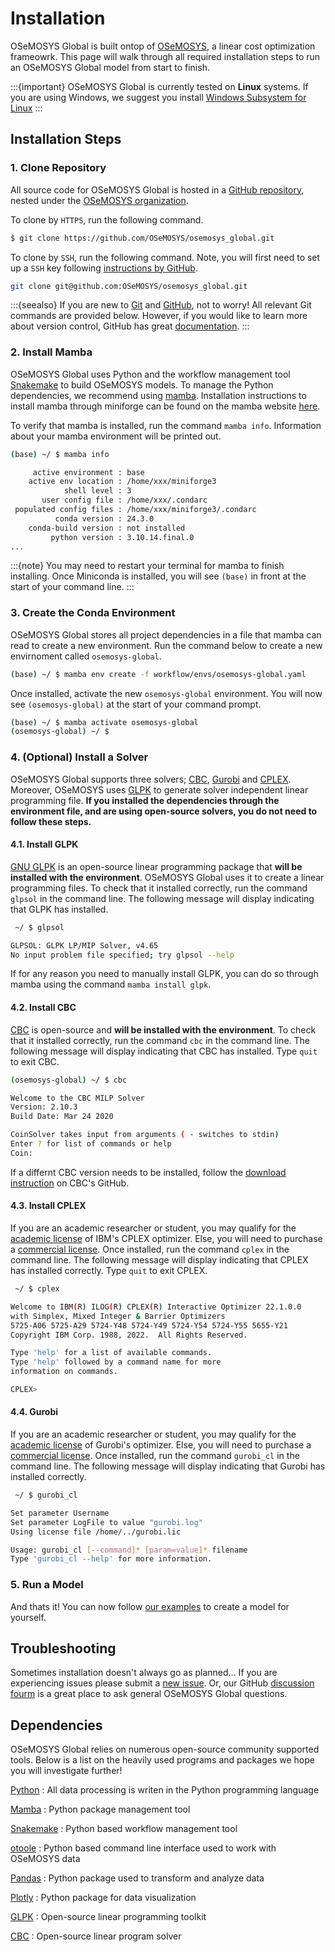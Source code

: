 # Installation

OSeMOSYS Global is built ontop of [OSeMOSYS](http://www.osemosys.org/), a 
linear cost optimization frameowrk. This page will walk through all required 
installation steps to run an OSeMOSYS Global model from start to finish. 

:::{important}
OSeMOSYS Global is currently tested on **Linux** systems. If you are using 
Windows, we suggest you install 
[Windows Subsystem for Linux](https://docs.microsoft.com/en-us/windows/wsl/install)
:::

## Installation Steps

### 1. Clone Repository

All source code for OSeMOSYS Global is hosted in a 
[GitHub repository](https://github.com/OSeMOSYS/osemosys_global), nested under 
the [OSeMOSYS organization](https://github.com/OSeMOSYS).

To clone by `HTTPS`, run the following command. 

```bash
$ git clone https://github.com/OSeMOSYS/osemosys_global.git
```

To clone by `SSH`, run the following command. Note, you will first need to 
set up a `SSH` key following [instructions by GitHub](https://docs.github.com/en/authentication/connecting-to-github-with-ssh/adding-a-new-ssh-key-to-your-github-account). 

```bash 
git clone git@github.com:OSeMOSYS/osemosys_global.git
```

:::{seealso}
If you are new to [Git](https://git-scm.com) and [GitHub](https://github.com/), 
not to worry! All relevant Git commands are provided below. However, if you 
would like to learn more about version control, GitHub has great 
[documentation](https://docs.github.com/en/get-started/quickstart/hello-world).
:::


### 2. Install Mamba

OSeMOSYS Global uses Python and the workflow management tool [Snakemake](https://snakemake.readthedocs.io) to build OSeMOSYS models. To manage the Python dependencies, we recommend using [mamba](https://mamba.readthedocs.io/). Installation instructions to install mamba through miniforge can be found on the mamba website [here](https://mamba.readthedocs.io/en/latest/installation/mamba-installation.html). 

To verify that mamba is installed, run the command `mamba info`. Information 
about your mamba environment will be printed out. 

```bash
(base) ~/ $ mamba info

     active environment : base
    active env location : /home/xxx/miniforge3
            shell level : 3
       user config file : /home/xxx/.condarc
 populated config files : /home/xxx/miniforge3/.condarc
          conda version : 24.3.0
    conda-build version : not installed
         python version : 3.10.14.final.0
...
```

:::{note}
You may need to restart your terminal for mamba to finish installing. Once 
Miniconda is installed, you will see `(base)` in front at the start of your
command line.
:::

### 3. Create the Conda Environment

OSeMOSYS Global stores all project dependencies in a file that mamba can read 
to create a new environment. Run the command below to create a new 
envirnoment called `osemosys-global`.

```bash
(base) ~/ $ mamba env create -f workflow/envs/osemosys-global.yaml    
```

Once installed, activate the new `osemosys-global` environment. You will now see 
`(osemosys-global)` at the start of your command prompt.

```bash
(base) ~/ $ mamba activate osemosys-global
(osemosys-global) ~/ $ 
```

### 4. (Optional) Install a Solver

OSeMOSYS Global supports three solvers; [CBC](https://github.com/coin-or/Cbc), [Gurobi](https://www.gurobi.com/) and [CPLEX](https://www.ibm.com/analytics/cplex-optimizer). Moreover, OSeMOSYS uses [GLPK](https://www.gnu.org/software/glpk/) to generate solver independent linear programming file. **If you installed the dependencies through the environment file, and are using open-source solvers, you do not need to follow these steps.** 

#### 4.1. Install GLPK

[GNU GLPK](https://www.gnu.org/software/glpk/) is an open-source linear programming 
package that **will be installed with the environment**. OSeMOSYS Global uses 
it to create a linear programming files. To check that 
it installed correctly, run the command `glpsol` in the command line. The 
following message will display indicating that GLPK has installed. 

```bash 
 ~/ $ glpsol

GLPSOL: GLPK LP/MIP Solver, v4.65
No input problem file specified; try glpsol --help
```

If for any reason you need to manually install GLPK, you can do so through mamba 
using the command `mamba install glpk`.

#### 4.2. Install CBC

[CBC](https://github.com/coin-or/Cbc) is open-source and 
**will be installed with the environment**. To check that 
it installed correctly, run the command `cbc` in the command line. The 
following message will display indicating that CBC has installed. 
Type `quit` to exit CBC.

```bash
(osemosys-global) ~/ $ cbc

Welcome to the CBC MILP Solver 
Version: 2.10.3 
Build Date: Mar 24 2020 

CoinSolver takes input from arguments ( - switches to stdin)
Enter ? for list of commands or help
Coin:
 ``` 

If a differnt CBC version needs to be installed, follow the 
[download instruction](https://github.com/coin-or/Cbc#download) on 
CBC's GitHub. 

#### 4.3. Install CPLEX

If you are an academic researcher or student, you may qualify for the 
[academic license](https://www.ibm.com/academic/topic/data-science) of IBM's 
CPLEX optimizer. Else, you will need to purchase a 
[commercial license](https://www.ibm.com/support/pages/downloading-ibm-ilog-cplex-optimization-studio-v1290). 
Once installed, run the command `cplex` in the command line. The following 
message will display indicating that CPLEX has installed correctly. 
Type `quit` to exit CPLEX.

```bash
 ~/ $ cplex

Welcome to IBM(R) ILOG(R) CPLEX(R) Interactive Optimizer 22.1.0.0
with Simplex, Mixed Integer & Barrier Optimizers
5725-A06 5725-A29 5724-Y48 5724-Y49 5724-Y54 5724-Y55 5655-Y21
Copyright IBM Corp. 1988, 2022.  All Rights Reserved.

Type 'help' for a list of available commands.
Type 'help' followed by a command name for more
information on commands.

CPLEX> 
``` 

#### 4.4. Gurobi

If you are an academic researcher or student, you may qualify for the 
[academic license](https://www.gurobi.com/academia/) of Gurobi's optimizer. 
Else, you will need to purchase a 
[commercial license](https://www.gurobi.com/products/gurobi-optimizer/). 
Once installed, run the command `gurobi_cl` in the command line. The following 
message will display indicating that Gurobi has installed correctly. 

```bash
 ~/ $ gurobi_cl

Set parameter Username
Set parameter LogFile to value "gurobi.log"
Using license file /home/../gurobi.lic

Usage: gurobi_cl [--command]* [param=value]* filename
Type 'gurobi_cl --help' for more information.
```

### 5. Run a Model

And thats it! You can now follow [our examples](getting-started.md#examples) 
to create a model for yourself. 

## Troubleshooting

Sometimes installation doesn't always go as planned... If you are experiencing 
issues please submit a 
[new issue](https://github.com/OSeMOSYS/osemosys_global/issues/new/choose). Or, 
our GitHub 
[discussion fourm](https://github.com/OSeMOSYS/osemosys_global/discussions) is 
a great place to ask general OSeMOSYS Global questions.

## Dependencies

OSeMOSYS Global relies on numerous open-source community supported tools.
Below is a list on the heavily used programs and packages we hope you will 
investigate further!

[Python](https://www.python.org/downloads/)
: All data processing is writen in the Python programming language

[Mamba](https://mamba.readthedocs.io/en/) 
: Python package management tool

[Snakemake](https://snakemake.readthedocs.io/en/stable/)
: Python based workflow management tool

[otoole](https://github.com/OSeMOSYS/otoole)
: Python based command line interface used to work with OSeMOSYS data

[Pandas](https://pandas.pydata.org/) 
: Python package used to transform and analyze data

[Plotly](https://plotly.com/)
: Python package for data visualization

[GLPK](https://www.gnu.org/software/glpk/) 
: Open-source linear programming toolkit

[CBC](https://github.com/coin-or/Cbc)
: Open-source linear program solver
